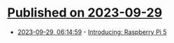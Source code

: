 # [Published on 2023-09-29](index.md)

* [2023-09-29, 06:14:59](https://lobste.rs/s/dzl1tp/introducing_raspberry_pi_5) - [Introducing: Raspberry Pi 5](https://www.raspberrypi.com/news/introducing-raspberry-pi-5/)
